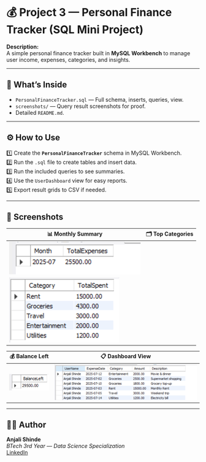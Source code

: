 # 💰 Project 3 — Personal Finance Tracker (SQL Mini Project)

**Description:**  
A simple personal finance tracker built in **MySQL Workbench** to manage user income, expenses, categories, and insights.

---

## 📂 What’s Inside

- `PersonalFinanceTracker.sql` — Full schema, inserts, queries, view.
- `screenshots/` — Query result screenshots for proof.
- Detailed `README.md`.

---

## ⚙️ How to Use

1️⃣ Create the **`PersonalFinanceTracker`** schema in MySQL Workbench.  
2️⃣ Run the `.sql` file to create tables and insert data.  
3️⃣ Run the included queries to see summaries.  
4️⃣ Use the `UserDashboard` view for easy reports.  
5️⃣ Export result grids to CSV if needed.

---

## 📸 Screenshots

| 📊 Monthly Summary | 🗂️ Top Categories |
|---------------------|-------------------|
| ![Monthly](./screenshots/monthly-summary.png)
 | ![Categories](./screenshots/top-categories.png) |

| 💰 Balance Left | 📋 Dashboard View |
|-----------------|-------------------|
| ![Balance](./screenshots/balance-left.png) | ![Dashboard](./screenshots/user-dashboard.png) |

---

## 👩‍💻 Author

**Anjali Shinde**  
*BTech 3rd Year — Data Science Specialization*  
[LinkedIn](https://www.linkedin.com/in/anjali-shinde-647b472b7)

